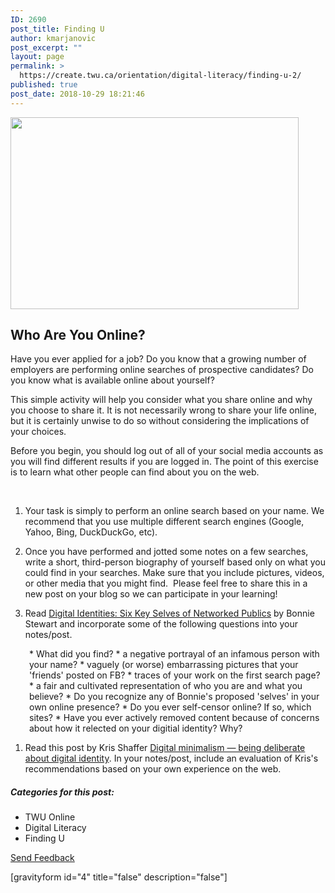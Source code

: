 ```yaml
---
ID: 2690
post_title: Finding U
author: kmarjanovic
post_excerpt: ""
layout: page
permalink: >
  https://create.twu.ca/orientation/digital-literacy/finding-u-2/
published: true
post_date: 2018-10-29 18:21:46
---
```

<img class="alignleft  wp-image-2692" src="http://create.twu.ca/orientation/files/2018/10/binary-1327493_1920.jpg" alt="" width="461" height="307" />

<h2>Who Are You Online?</h2>

Have you ever applied for a job? Do you know that a growing number of employers are performing online searches of prospective candidates? Do you know what is available online about yourself?

This simple activity will help you consider what you share online and why you choose to share it. It is not necessarily wrong to share your life online, but it is certainly unwise to do so without considering the implications of your choices.

Before you begin, you should log out of all of your social media accounts as you will find different results if you are logged in. The point of this exercise is to learn what other people can find about you on the web.

&nbsp;

<ol>
<li>Your task is simply to perform an online search based on your name. We recommend that you use multiple different search engines (Google, Yahoo, Bing, DuckDuckGo, etc).</p></li>
<li><p>Once you have performed and jotted some notes on a few searches, write a short, third-person biography of yourself based only on what you could find in your searches. Make sure that you include pictures, videos, or other media that you might find.  Please feel free to share this in a new post on your blog so we can participate in your learning!</p></li>
<li><p>Read <a href="http://theory.cribchronicles.com/2012/05/06/digital-identities-six-key-selves/">Digital Identities: Six Key Selves of Networked Publics</a> by Bonnie Stewart and incorporate some of the following questions into your notes/post.</p></li>
</ol>

<p style="padding-left: 30px;">* What did you find?
* a negative portrayal of an infamous person with your name?
* vaguely (or worse) embarrassing pictures that your 'friends' posted on FB?
* traces of your work on the first search page?
* a fair and cultivated representation of who you are and what you believe?
* Do you recognize any of Bonnie's proposed 'selves' in your own online presence?
* Do you ever self-censor online? If so, which sites?
* Have you ever actively removed content because of concerns about how it relected on your digitial identity? Why?

<ol>
<li>Read this post by Kris Shaffer <a href="https://pushpullfork.com/digital-minimalism-being-deliberate-about-digital-identity/">Digital minimalism ― being deliberate about digital identity</a>. In your notes/post, include an evaluation of Kris's recommendations based on your own experience on the web.</li>
</ol>

<h5>Categories for this post:</h5>

<ul>
<li>TWU Online</li>
<li>Digital Literacy</li>
<li>Finding U</li>
</ul>

<!--themify_builder_static--><a href="#" data-behavior="toggle" data-label="Send Feedback" data-lesslabel="NVM" data-hover="light-green" data-remove="green"> Send Feedback </a>
 
 <p>[gravityform id="4" title="false" description="false"]</p><!--/themify_builder_static-->